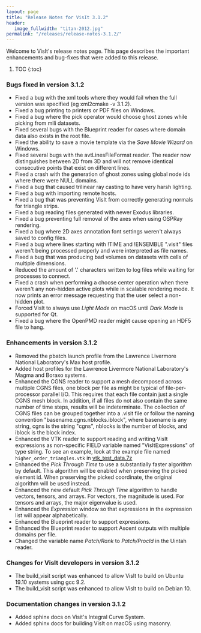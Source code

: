 ```yaml
---
layout: page
title: "Release Notes for VisIt 3.1.2"
header:
   image_fullwidth: "titan-2012.jpg"
permalink: "/releases/release-notes-3.1.2/"
---
```


Welcome to VisIt's release notes page. This page describes the important
enhancements and bug-fixes that were added to this release.

1. TOC
{:toc}

### Bugs fixed in version 3.1.2

* Fixed a bug with the xml tools where they would fail when the full version was specified (eg xml2cmake -v 3.1.2).
* Fixed a bug printing to printers or PDF files on Windows.
* Fixed a bug where the pick operator would choose ghost zones while picking from mili datasets.
* Fixed several bugs with the Blueprint reader for cases where domain data also exists in the root file.
* Fixed the ability to save a movie template via the <i>Save Movie Wizard</i> on Windows.
* Fixed several bugs with the avtLinesFileFormat reader. The reader now distinguishes between 2D from 3D and will not remove identical consecutive points that exist on different lines.
* Fixed a crash with the generation of ghost zones using global node ids where there were NULL domains.
* Fixed a bug that caused trilinear ray casting to have very harsh lighting.
* Fixed a bug with importing remote hosts.
* Fixed a bug that was preventing VisIt from correctly generating normals for triangle strips.
* Fixed a bug reading files generated with newer Exodus libraries.
* Fixed a bug preventing full removal of the axes when using OSPRay rendering.
* Fixed a bug where 2D axes annotation font settings weren't always saved to config files.
* Fixed a bug where lines starting with !TIME and !ENSEMBLE ".visit" files weren't being processed properly and were interpreted as file names.
* Fixed a bug that was producing bad volumes on datasets with cells of multiple dimensions.
* Reduced the amount of '.' characters written to log files while waiting for processes to connect.
* Fixed a crash when performing a choose center operation when there weren't any non-hidden active plots while in scalable rendering mode. It now prints an error message requesting that the user select a non-hidden plot.
* Forced VisIt to always use <i>Light Mode</i> on macOS until <i>Dark Mode</i> is supported for Qt.
* Fixed a bug where the OpenPMD reader might cause opening an HDF5 file to hang.

### Enhancements in version 3.1.2

* Removed the pbatch launch profile from the Lawrence Livermore National Laboratory's Max host profile.
* Added host profiles for the Lawrence Livermore National Laboratory's Magma and Boraxo systems.
* Enhanced the CGNS reader to support a mesh decomposed across multiple CGNS files, one block per file as might be typical of file-per-processor parallel I/O. This requires that each file contain just a single CGNS mesh block. In addition, if all files do not also contain the same number of time steps, results will be indeterminate. The collection of CGNS files can be grouped together into a .visit file or follow the naming convention "basename.cgns.nblocks.iblock", where basename is any string, cgns is the string "cgns", nblocks is the number of blocks, and iblock is the block index.
* Enhanced the VTK reader to support reading and writing VisIt expressions as non-specific FIELD variable named "VisItExpressions" of type string. To see an example, look at the example file named <code>higher_order_triangles.vtk</code> in <a href="https://github.com/visit-dav/visit/blob/develop/data/vtk_test_data.7z?raw=true">vtk_test_data.7z</a>
* Enhanced the <i>Pick Through Time</i> to use a substantially faster algorithm by default. This algorithm will be enabled when preserving the picked element id. When preserving the picked coordinate, the original algorithm will be used instead.
* Enhanced the new default <i>Pick Through Time</i> algorithm to handle vectors, tensors, and arrays. For vectors, the magnitude is used. For tensors and arrays, the major eigenvalue is used.
* Enhanced the <i>Expression</i> window so that expressions in the expression list will appear alphabetically.
* Enhanced the Blueprint reader to support expressions.
* Enhanced the Blueprint reader to support Ascent outputs with multiple domains per file.
* Changed the variable name <i>Patch/Rank</i> to <i>Patch/ProcId</i> in the Uintah reader.

### Changes for VisIt developers in version 3.1.2

* The build_visit script was enhanced to allow VisIt to build on Ubuntu 19.10 systems using gcc 9.2.
* The build_visit script was enhanced to allow VisIt to build on Debian 10.

### Documentation changes in version 3.1.2

* Added sphinx docs on Visit's Integral Curve System.
* Added sphinx docs for building VisIt on macOS using masonry.
